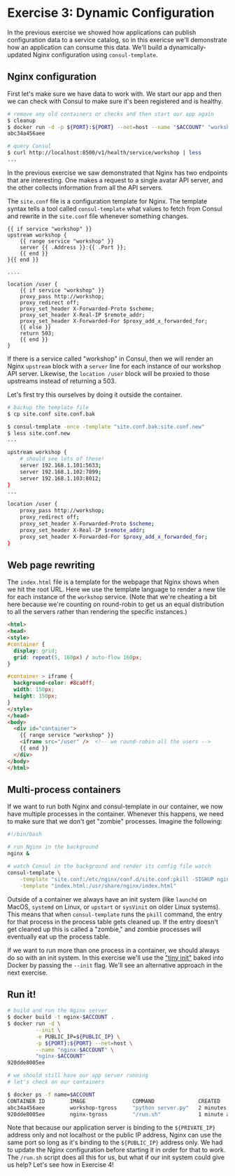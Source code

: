 # Exercise 3: Dynamic Configuration

In the previous exercise we showed how applications can publish configuration data to a service catalog, so in this exericse we'll demonstrate how an application can consume this data. We'll build a dynamically-updated Nginx configuration using `consul-template`.

## Nginx configuration

First let's make sure we have data to work with. We start our app and then we can check with Consul to make sure it's been registered and is healthy.

```bash
# remove any old containers or checks and then start our app again
$ cleanup
$ docker run -d -p ${PORT}:${PORT} --net=host --name "$ACCOUNT" "workshop-$ACCOUNT"
abc34a456aee

# query Consul
$ curl http://localhost:8500/v1/health/service/workshop | less
...
```

In the previous exercise we saw demonstrated that Nginx has two endpoints that are interesting. One makes a request to a single avatar API server, and the other collects information from all the API servers.

The `site.conf` file is a configuration template for Nginx. The template syntax tells a tool called `consul-template` what values to fetch from Consul and rewrite in the `site.conf` file whenever something changes.

```config
{{ if service "workshop" }}
upstream workshop {
    {{ range service "workshop" }}
    server {{ .Address }}:{{ .Port }};
    {{ end }}
}{{ end }}

....

location /user {
    {{ if service "workshop" }}
    proxy_pass http://workshop;
    proxy_redirect off;
    proxy_set_header X-Forwarded-Proto $scheme;
    proxy_set_header X-Real-IP $remote_addr;
    proxy_set_header X-Forwarded-For $proxy_add_x_forwarded_for;
    {{ else }}
    return 503;
    {{ end }}
}

```

If there is a service called "workshop" in Consul, then we will render an Nginx `upstream` block with a `server` line for each instance of our workshop API server. Likewise, the `location /user` block will be proxied to those upstreams instead of returning a 503.

Let's first try this ourselves by doing it outside the container.

```bash
# backup the template file
$ cp site.conf site.conf.bak

$ consul-template -once -template "site.conf.bak:site.conf.new"
$ less site.conf.new
...

upstream workshop {
    # should see lots of these!
    server 192.168.1.101:5633;
    server 192.168.1.102:7899;
    server 192.168.1.103:8012;
}
...

location /user {
    proxy_pass http://workshop;
    proxy_redirect off;
    proxy_set_header X-Forwarded-Proto $scheme;
    proxy_set_header X-Real-IP $remote_addr;
    proxy_set_header X-Forwarded-For $proxy_add_x_forwarded_for;
}

```

## Web page rewriting

The `index.html` file is a template for the webpage that Nginx shows when we hit the root URL. Here we use the template language to render a new tile for each instance of the `workshop` service. (Note that we're cheating a bit here because we're counting on round-robin to get us an equal distribution to all the servers rather than rendering the specific instances.)

```html
<html>
<head>
<style>
#container {
  display: grid;
  grid: repeat(5, 160px) / auto-flow 160px;
}

#container > iframe {
  background-color: #8ca0ff;
  width: 150px;
  height: 150px;
}
</style>
</head>
<body>
  <div id="container">
    {{ range service "workshop" }}
    <iframe src="/user" />  <!-- we round-robin all the users -->
    {{ end }}
  </div>
</body>
</html>
```

## Multi-process containers

If we want to run both Nginx and consul-template in our container, we now have multiple processes in the container. Whenever this happens, we need to make sure that we don't get "zombie" processes. Imagine the following:

```bash
#!/bin/bash

# run Nginx in the background
nginx &

# watch Consul in the background and render its config file watch
consul-template \
    -template "site.conf:/etc/nginx/conf.d/site.conf:pkill -SIGHUP nginx" \
    -template "index.html:/usr/share/nginx/index.html"
```

Outside of a container we always have an init system (like `launchd` on MacOS, `systemd` on Linux, or `upstart` or `sysVinit` on older Linux systems). This means that when `consul-template` runs the `pkill` command, the entry for that process in the process table gets cleaned up. If the entry doesn't get cleaned up this is called a "zombie," and zombie processes will eventually eat up the process table.

If we want to run more than one process in a container, we should always do so with an init system. In this exercise we'll use the ["tiny init"](https://github.com/krallin/tini) baked into Docker by passing the `--init` flag. We'll see an alternative approach in the next exercise.

## Run it!

```bash
# build and run the Nginx server
$ docker build -t nginx-$ACCOUNT .
$ docker run -d \
         --init \
         -e PUBLIC_IP=${PUBLIC_IP} \
         -p ${PORT}:${PORT} --net=host \
         --name "nginx-$ACCOUNT" \
         "nginx-$ACCOUNT"
920dde8005ee

# we should still have our app server running
# let's check on our containers

$ docker ps -f name=$ACCOUNT
CONTAINER ID        IMAGE               COMMAND              CREATED            STATUS             PORTS                     NAMES
abc34a456aee        workshop-tgross     "python server.py"   2 minutes ago      Up 2 minutes       8123->8123/tcp           tgross
920dde8005ee        nginx-tgross        "/run.sh"            1 minute ago       Up 1 minute        0.0.0.0:8123->80/tcp     nginx-tgross
```

Note that because our application server is binding to the `${PRIVATE_IP}` address only and not localhost or the public IP address, Nginx can use the same port so long as it's binding to the `${PUBLIC_IP}` address only. We had to update the Nginx configuration before starting it in order for that to work. The `/run.sh` script does all this for us, but what if our init system could give us help? Let's see how in Exercise 4!
